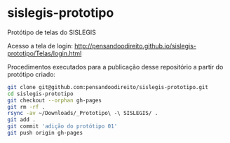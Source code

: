 sislegis-prototipo
==================

Protótipo de telas do SISLEGIS

Acesso a tela de login: http://pensandoodireito.github.io/sislegis-prototipo/Telas/login.html

Procedimentos executados para a publicação desse repositório a partir do protótipo criado:
```bash
git clone git@github.com:pensandoodireito/sislegis-prototipo.git
cd sislegis-prototipo
git checkout --orphan gh-pages
git rm -rf .
rsync -av ~/Downloads/_Prototipo\ -\ SISLEGIS/ .
git add .
git commit 'adição do protótipo 01'
git push origin gh-pages
```
